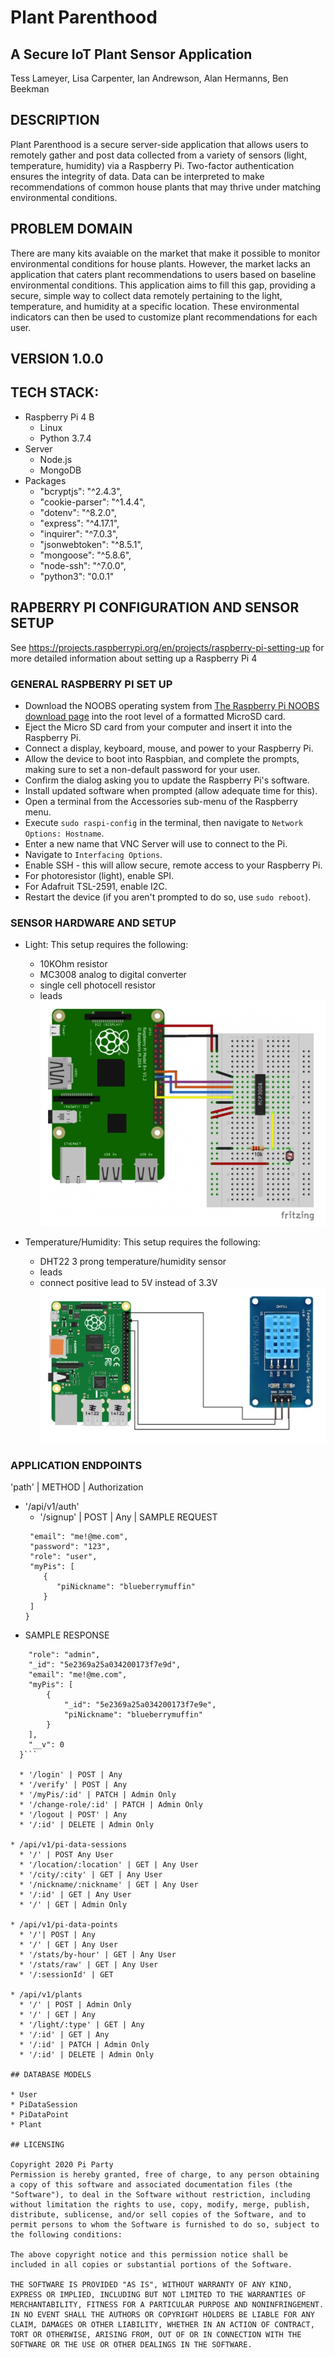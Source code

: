 # Plant Parenthood
## A Secure IoT Plant Sensor Application

Tess Lameyer, Lisa Carpenter, Ian Andrewson, Alan Hermanns, Ben Beekman

## DESCRIPTION

Plant Parenthood is a secure server-side application that allows users to remotely gather and post data collected from a variety of sensors (light, temperature, humidity) via a Raspberry Pi.  Two-factor authentication ensures the integrity of data.  Data can be interpreted to make recommendations of common house plants that may thrive under matching environmental conditions.

## PROBLEM DOMAIN

There are many kits avaiable on the market that make it possible to monitor environmental conditions for house plants.  However, the market lacks an application that caters plant recommendations to users based on baseline environmental conditions.  This application aims to fill this gap, providing a secure, simple way to collect data remotely pertaining to the light, temperature, and humidity at a specific location.  These environmental indicators can then be used to customize plant recommendations for each user.  

## VERSION 1.0.0

## TECH STACK:

- Raspberry Pi 4 B
  - Linux
  - Python 3.7.4
- Server
  - Node.js
  - MongoDB
- Packages
  - "bcryptjs": "^2.4.3",
  - "cookie-parser": "^1.4.4",
  - "dotenv": "^8.2.0",
  - "express": "^4.17.1",
  - "inquirer": "^7.0.3",
  - "jsonwebtoken": "^8.5.1",
  - "mongoose": "^5.8.6",
  - "node-ssh": "^7.0.0",
  - "python3": "0.0.1"

## RAPBERRY PI CONFIGURATION AND SENSOR SETUP
See https://projects.raspberrypi.org/en/projects/raspberry-pi-setting-up for more detailed information about setting up a Raspberry Pi 4

### GENERAL RASPBERRY PI SET UP

- Download the NOOBS operating system from [The Raspberry Pi NOOBS download page](https://www.raspberrypi.org/downloads/noobs/) into the root level of a formatted MicroSD card.  
- Eject the Micro SD card from your computer and insert it into the Raspberry Pi.
- Connect a display, keyboard, mouse, and power to your Raspberry Pi.
- Allow the device to boot into Raspbian, and complete the prompts, making sure to set a non-default password for your user.
- Confirm the dialog asking you to update the Raspberry Pi's software.
- Install updated software when prompted (allow adequate time for this).
- Open a terminal from the Accessories sub-menu of the Raspberry menu.
- Execute `sudo raspi-config` in the terminal, then navigate to `Network Options: Hostname`.
- Enter a new name that VNC Server will use to connect to the Pi.
- Navigate to `Interfacing Options`.
- Enable SSH - this will allow secure, remote access to your Raspberry Pi. 
- For photoresistor (light), enable SPI.
- For Adafruit TSL-2591, enable I2C.
- Restart the device (if you aren't prompted to do so, use `sudo reboot`).

### SENSOR HARDWARE AND SETUP

- Light: This setup requires the following:
  - 10KOhm resistor
  - MC3008 analog to digital converter
  - single cell photocell resistor
  - leads
  ![light sensor setup for raspberry pi](./lib/assets/light_pi.jpg)
   
- Temperature/Humidity: This setup requires the following:
  - DHT22 3 prong temperature/humidity sensor
  - leads
  - connect positive lead to 5V instead of 3.3V
  ![temperature/humidity sensor setup for raspberry pi](./lib/assets/temp_humid_pi.jpg)

### APPLICATION ENDPOINTS
'path' | METHOD | Authorization

* '/api/v1/auth'
  * '/signup' | POST | Any | SAMPLE REQUEST
  ```{
   "email": "me!@me.com",
   "password": "123",
   "role": "user",
   "myPis": [
      {
         "piNickname": "blueberrymuffin"
      }
   ]
  }
* SAMPLE RESPONSE
```{
    "role": "admin",
    "_id": "5e2369a25a034200173f7e9d",
    "email": "me!@me.com",
    "myPis": [
        {
            "_id": "5e2369a25a034200173f7e9e",
            "piNickname": "blueberrymuffin"
        }
    ],
    "__v": 0
  }```

  * '/login' | POST | Any
  * '/verify' | POST | Any
  * '/myPis/:id' | PATCH | Admin Only
  * '/change-role/:id' | PATCH | Admin Only
  * '/logout | POST' | Any
  * '/:id' | DELETE | Admin Only

* /api/v1/pi-data-sessions
  * '/' | POST Any User
  * '/location/:location' | GET | Any User
  * '/city/:city' | GET | Any User
  * '/nickname/:nickname' | GET | Any User
  * '/:id' | GET | Any User
  * '/' | GET | Admin Only

* /api/v1/pi-data-points
  * '/'| POST | Any
  * '/' | GET | Any User
  * '/stats/by-hour' | GET | Any User
  * '/stats/raw' | GET | Any User
  * '/:sessionId' | GET 

* /api/v1/plants
  * '/' | POST | Admin Only
  * '/' | GET | Any
  * '/light/:type' | GET | Any
  * '/:id' | GET | Any
  * '/:id' | PATCH | Admin Only
  * '/:id' | DELETE | Admin Only

## DATABASE MODELS

* User
* PiDataSession
* PiDataPoint
* Plant

## LICENSING

Copyright 2020 Pi Party
Permission is hereby granted, free of charge, to any person obtaining a copy of this software and associated documentation files (the "Software"), to deal in the Software without restriction, including without limitation the rights to use, copy, modify, merge, publish, distribute, sublicense, and/or sell copies of the Software, and to permit persons to whom the Software is furnished to do so, subject to the following conditions:

The above copyright notice and this permission notice shall be included in all copies or substantial portions of the Software.

THE SOFTWARE IS PROVIDED "AS IS", WITHOUT WARRANTY OF ANY KIND, EXPRESS OR IMPLIED, INCLUDING BUT NOT LIMITED TO THE WARRANTIES OF MERCHANTABILITY, FITNESS FOR A PARTICULAR PURPOSE AND NONINFRINGEMENT. IN NO EVENT SHALL THE AUTHORS OR COPYRIGHT HOLDERS BE LIABLE FOR ANY CLAIM, DAMAGES OR OTHER LIABILITY, WHETHER IN AN ACTION OF CONTRACT, TORT OR OTHERWISE, ARISING FROM, OUT OF OR IN CONNECTION WITH THE SOFTWARE OR THE USE OR OTHER DEALINGS IN THE SOFTWARE.